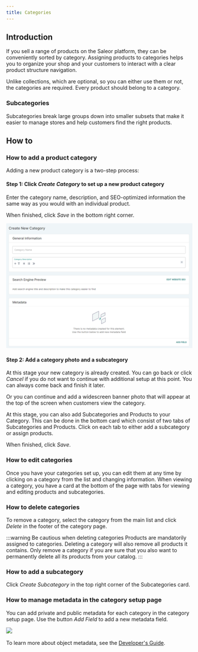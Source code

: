 ```yaml
---
title: Categories
---
```


## Introduction

If you sell a range of products on the Saleor platform, they can be conveniently sorted by category. Assigning products to categories helps you to organize your shop and your customers to interact with a clear product structure navigation.

Unlike collections, which are optional, so you can either use them or not, the categories are required. Every product should belong to a category.

### Subcategories

Subcategories break large groups down into smaller subsets that make it easier to manage stores and help customers find the right products.

## How to

### How to add a product category

Adding a new product category is a two-step process:

#### Step 1: Click _Create&nbsp;Category_ to set up a new product category

Enter the category name, description, and SEO-optimized information the same way as you would with an individual product.

When finished, click _Save_ in the bottom right corner.

![Adding category](../screenshots/catalog-category-new.png)

#### Step 2: Add a category photo and a subcategory

At this stage your new category is already created. You can go back or click _Cancel_ if you do not want to continue with additional setup at this point. You can always come back and finish it later.

Or you can continue and add a widescreen banner photo that will appear at the top of the screen when customers view the category.

At this stage, you can also add Subcategories and Products to your Category. This can be done in the bottom card which consist of two tabs of Subcategories and Products.
Click on each tab to either add a subcategory or assign products.

When finished, click _Save_.

### How to edit categories

Once you have your categories set up, you can edit them at any time by clicking on a category from the list and changing information. When viewing a category, you have a card at the bottom of the page with tabs for viewing and editing products and subcategories.

### How to delete categories

To remove a category, select the category from the main list and click _Delete_ in the footer of the category page.

:::warning Be cautious when deleting categories
Products are mandatorily assigned to categories. Deleting a category will also remove all products it contains. Only remove a category if you are sure that you also want to permanently delete all its products from your catalog.
:::

### How to add a subcategory

Click _Create&nbsp;Subcategory_ in the top right corner of the Subcategories card.

### How to manage metadata in the category setup page

You can add private and public metadata for each category in the category setup page. Use the button _Add Field_ to add a new metadata field.

![](../screenshots/metadata.jpg)

To learn more about object metadata, see the [Developer's Guide](developer/metadata.mdx).

